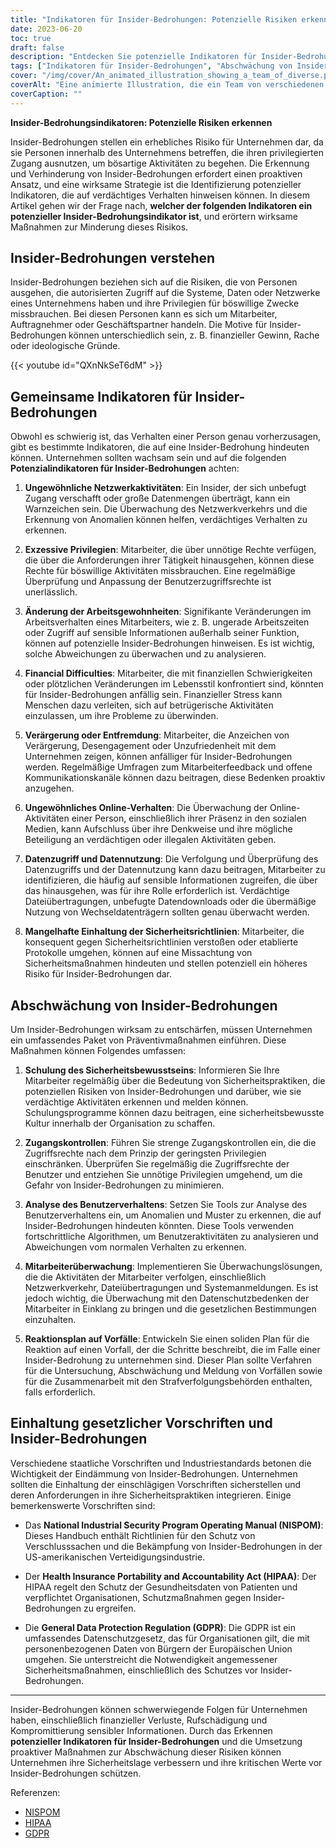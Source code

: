 ```yaml
---
title: "Indikatoren für Insider-Bedrohungen: Potenzielle Risiken erkennen und entschärfen"
date: 2023-06-20
toc: true
draft: false
description: "Entdecken Sie potenzielle Indikatoren für Insider-Bedrohungen und wirksame Strategien, um die Sicherheit Ihres Unternehmens zu schützen."
tags: ["Indikatoren für Insider-Bedrohungen", "Abschwächung von Insider-Bedrohungen", "mögliche Risiken", "Cybersicherheit", "Datensicherheit", "Mitarbeiterüberwachung", "Zugangskontrollen", "Analyse des Nutzerverhaltens", "Sicherheitsbewusstseinstraining", "Einhaltung von Rechtsvorschriften", "datenschutz", "Netzüberwachung", "Mitarbeiterverhalten", "Datenzugriff", "ungewöhnliche Netzwerkaktivitäten", "Änderung der Arbeitsmuster", "finanzielle Schwierigkeiten", "disgruntlement", "Online-Verhalten", "Sicherheitspolitik", "Incident Response Plan", "NISPOM", "HIPAA", "GDPR", "Risikomanagement", "Bedrohungserkennung", "Eindämmung von Insider-Bedrohungen", "privilegierter Zugang", "verdächtiges Verhalten", "Prävention von Insider-Bedrohungen"]
cover: "/img/cover/An_animated_illustration_showing_a_team_of_diverse.png"
coverAlt: "Eine animierte Illustration, die ein Team von verschiedenen Fachleuten zeigt, die über Cybersicherheit diskutieren, während sie von Schlössern und Schildsymbolen umgeben sind."
coverCaption: ""
---
```


**Insider-Bedrohungsindikatoren: Potenzielle Risiken erkennen**

Insider-Bedrohungen stellen ein erhebliches Risiko für Unternehmen dar, da sie Personen innerhalb des Unternehmens betreffen, die ihren privilegierten Zugang ausnutzen, um bösartige Aktivitäten zu begehen. Die Erkennung und Verhinderung von Insider-Bedrohungen erfordert einen proaktiven Ansatz, und eine wirksame Strategie ist die Identifizierung potenzieller Indikatoren, die auf verdächtiges Verhalten hinweisen können. In diesem Artikel gehen wir der Frage nach, **welcher der folgenden Indikatoren ein potenzieller Insider-Bedrohungsindikator ist**, und erörtern wirksame Maßnahmen zur Minderung dieses Risikos.

## Insider-Bedrohungen verstehen

Insider-Bedrohungen beziehen sich auf die Risiken, die von Personen ausgehen, die autorisierten Zugriff auf die Systeme, Daten oder Netzwerke eines Unternehmens haben und ihre Privilegien für böswillige Zwecke missbrauchen. Bei diesen Personen kann es sich um Mitarbeiter, Auftragnehmer oder Geschäftspartner handeln. Die Motive für Insider-Bedrohungen können unterschiedlich sein, z. B. finanzieller Gewinn, Rache oder ideologische Gründe.

{{< youtube id="QXnNkSeT6dM" >}}

## Gemeinsame Indikatoren für Insider-Bedrohungen

Obwohl es schwierig ist, das Verhalten einer Person genau vorherzusagen, gibt es bestimmte Indikatoren, die auf eine Insider-Bedrohung hindeuten können. Unternehmen sollten wachsam sein und auf die folgenden **Potenzialindikatoren für Insider-Bedrohungen** achten:

1. **Ungewöhnliche Netzwerkaktivitäten**: Ein Insider, der sich unbefugt Zugang verschafft oder große Datenmengen überträgt, kann ein Warnzeichen sein. Die Überwachung des Netzwerkverkehrs und die Erkennung von Anomalien können helfen, verdächtiges Verhalten zu erkennen.

2. **Exzessive Privilegien**: Mitarbeiter, die über unnötige Rechte verfügen, die über die Anforderungen ihrer Tätigkeit hinausgehen, können diese Rechte für böswillige Aktivitäten missbrauchen. Eine regelmäßige Überprüfung und Anpassung der Benutzerzugriffsrechte ist unerlässlich.

3. **Änderung der Arbeitsgewohnheiten**: Signifikante Veränderungen im Arbeitsverhalten eines Mitarbeiters, wie z. B. ungerade Arbeitszeiten oder Zugriff auf sensible Informationen außerhalb seiner Funktion, können auf potenzielle Insider-Bedrohungen hinweisen. Es ist wichtig, solche Abweichungen zu überwachen und zu analysieren.

4. **Financial Difficulties**: Mitarbeiter, die mit finanziellen Schwierigkeiten oder plötzlichen Veränderungen im Lebensstil konfrontiert sind, könnten für Insider-Bedrohungen anfällig sein. Finanzieller Stress kann Menschen dazu verleiten, sich auf betrügerische Aktivitäten einzulassen, um ihre Probleme zu überwinden.

5. **Verärgerung oder Entfremdung**: Mitarbeiter, die Anzeichen von Verärgerung, Desengagement oder Unzufriedenheit mit dem Unternehmen zeigen, können anfälliger für Insider-Bedrohungen werden. Regelmäßige Umfragen zum Mitarbeiterfeedback und offene Kommunikationskanäle können dazu beitragen, diese Bedenken proaktiv anzugehen.

6. **Ungewöhnliches Online-Verhalten**: Die Überwachung der Online-Aktivitäten einer Person, einschließlich ihrer Präsenz in den sozialen Medien, kann Aufschluss über ihre Denkweise und ihre mögliche Beteiligung an verdächtigen oder illegalen Aktivitäten geben.

7. **Datenzugriff und Datennutzung**: Die Verfolgung und Überprüfung des Datenzugriffs und der Datennutzung kann dazu beitragen, Mitarbeiter zu identifizieren, die häufig auf sensible Informationen zugreifen, die über das hinausgehen, was für ihre Rolle erforderlich ist. Verdächtige Dateiübertragungen, unbefugte Datendownloads oder die übermäßige Nutzung von Wechseldatenträgern sollten genau überwacht werden.

8. **Mangelhafte Einhaltung der Sicherheitsrichtlinien**: Mitarbeiter, die konsequent gegen Sicherheitsrichtlinien verstoßen oder etablierte Protokolle umgehen, können auf eine Missachtung von Sicherheitsmaßnahmen hindeuten und stellen potenziell ein höheres Risiko für Insider-Bedrohungen dar.

## Abschwächung von Insider-Bedrohungen

Um Insider-Bedrohungen wirksam zu entschärfen, müssen Unternehmen ein umfassendes Paket von Präventivmaßnahmen einführen. Diese Maßnahmen können Folgendes umfassen:

1. **Schulung des Sicherheitsbewusstseins**: Informieren Sie Ihre Mitarbeiter regelmäßig über die Bedeutung von Sicherheitspraktiken, die potenziellen Risiken von Insider-Bedrohungen und darüber, wie sie verdächtige Aktivitäten erkennen und melden können. Schulungsprogramme können dazu beitragen, eine sicherheitsbewusste Kultur innerhalb der Organisation zu schaffen.

2. **Zugangskontrollen**: Führen Sie strenge Zugangskontrollen ein, die die Zugriffsrechte nach dem Prinzip der geringsten Privilegien einschränken. Überprüfen Sie regelmäßig die Zugriffsrechte der Benutzer und entziehen Sie unnötige Privilegien umgehend, um die Gefahr von Insider-Bedrohungen zu minimieren.

3. **Analyse des Benutzerverhaltens**: Setzen Sie Tools zur Analyse des Benutzerverhaltens ein, um Anomalien und Muster zu erkennen, die auf Insider-Bedrohungen hindeuten könnten. Diese Tools verwenden fortschrittliche Algorithmen, um Benutzeraktivitäten zu analysieren und Abweichungen vom normalen Verhalten zu erkennen.

4. **Mitarbeiterüberwachung**: Implementieren Sie Überwachungslösungen, die die Aktivitäten der Mitarbeiter verfolgen, einschließlich Netzwerkverkehr, Dateiübertragungen und Systemanmeldungen. Es ist jedoch wichtig, die Überwachung mit den Datenschutzbedenken der Mitarbeiter in Einklang zu bringen und die gesetzlichen Bestimmungen einzuhalten.

5. **Reaktionsplan auf Vorfälle**: Entwickeln Sie einen soliden Plan für die Reaktion auf einen Vorfall, der die Schritte beschreibt, die im Falle einer Insider-Bedrohung zu unternehmen sind. Dieser Plan sollte Verfahren für die Untersuchung, Abschwächung und Meldung von Vorfällen sowie für die Zusammenarbeit mit den Strafverfolgungsbehörden enthalten, falls erforderlich.

## Einhaltung gesetzlicher Vorschriften und Insider-Bedrohungen

Verschiedene staatliche Vorschriften und Industriestandards betonen die Wichtigkeit der Eindämmung von Insider-Bedrohungen. Unternehmen sollten die Einhaltung der einschlägigen Vorschriften sicherstellen und deren Anforderungen in ihre Sicherheitspraktiken integrieren. Einige bemerkenswerte Vorschriften sind:

- Das **National Industrial Security Program Operating Manual (NISPOM)**: Dieses Handbuch enthält Richtlinien für den Schutz von Verschlusssachen und die Bekämpfung von Insider-Bedrohungen in der US-amerikanischen Verteidigungsindustrie.

- Der **Health Insurance Portability and Accountability Act (HIPAA)**: Der HIPAA regelt den Schutz der Gesundheitsdaten von Patienten und verpflichtet Organisationen, Schutzmaßnahmen gegen Insider-Bedrohungen zu ergreifen.

- Die **General Data Protection Regulation (GDPR)**: Die GDPR ist ein umfassendes Datenschutzgesetz, das für Organisationen gilt, die mit personenbezogenen Daten von Bürgern der Europäischen Union umgehen. Sie unterstreicht die Notwendigkeit angemessener Sicherheitsmaßnahmen, einschließlich des Schutzes vor Insider-Bedrohungen.

______

Insider-Bedrohungen können schwerwiegende Folgen für Unternehmen haben, einschließlich finanzieller Verluste, Rufschädigung und Kompromittierung sensibler Informationen. Durch das Erkennen **potenzieller Indikatoren für Insider-Bedrohungen** und die Umsetzung proaktiver Maßnahmen zur Abschwächung dieser Risiken können Unternehmen ihre Sicherheitslage verbessern und ihre kritischen Werte vor Insider-Bedrohungen schützen.

Referenzen:
- [NISPOM](https://www.federalregister.gov/documents/2020/12/21/2020-27698/national-industrial-security-program-operating-manual-nispom)
- [HIPAA](https://www.hhs.gov/hipaa/index.html)
- [GDPR](https://eur-lex.europa.eu/eli/reg/2016/679/oj)
